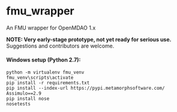 # fmu_wrapper
An FMU wrapper for OpenMDAO 1.x

**NOTE: Very early-stage prototype, not yet ready for serious use.**
Suggestions and contributors are welcome.

#### Windows setup (Python 2.7):

    python -m virtualenv fmu_venv
    fmu_venv\scripts\activate
    pip install -r requirements.txt
    pip install --index-url https://pypi.metamorphsoftware.com/ Assimulo==2.9
    pip install nose
    nosetests
